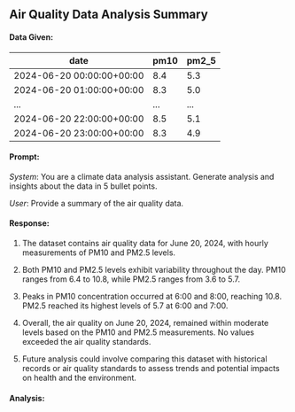 ## Air Quality Data Analysis Summary

#### Data Given:
| date                     | pm10 | pm2_5 |
|--------------------------|------|-------|
| 2024-06-20 00:00:00+00:00 | 8.4  | 5.3   |
| 2024-06-20 01:00:00+00:00 | 8.3  | 5.0   |
| ...                      | ...  | ...   |
| 2024-06-20 22:00:00+00:00 | 8.5  | 5.1   |
| 2024-06-20 23:00:00+00:00 | 8.3  | 4.9   |

#### **Prompt**:
_System_: You are a climate data analysis assistant. Generate analysis and insights about the data in 5 bullet points.

_User_: Provide a summary of the air quality data.

#### Response:
1. The dataset contains air quality data for June 20, 2024, with hourly measurements of PM10 and PM2.5 levels.
   
2. Both PM10 and PM2.5 levels exhibit variability throughout the day. PM10 ranges from 6.4 to 10.8, while PM2.5 ranges from 3.6 to 5.7.

3. Peaks in PM10 concentration occurred at 6:00 and 8:00, reaching 10.8. PM2.5 reached its highest levels of 5.7 at 6:00 and 7:00.

4. Overall, the air quality on June 20, 2024, remained within moderate levels based on the PM10 and PM2.5 measurements. No values exceeded the air quality standards.

5. Future analysis could involve comparing this dataset with historical records or air quality standards to assess trends and potential impacts on health and the environment.

#### Analysis: